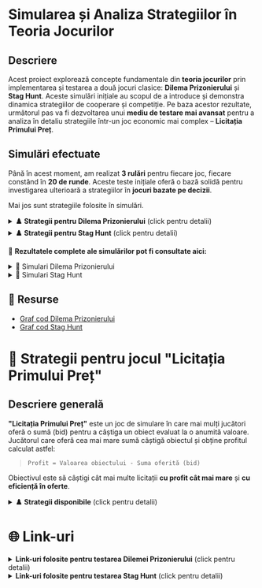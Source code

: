 # **Simularea și Analiza Strategiilor în Teoria Jocurilor**

## **Descriere**
Acest proiect explorează concepte fundamentale din **teoria jocurilor** prin implementarea și testarea a două jocuri clasice: **Dilema Prizonierului** și **Stag Hunt**. Aceste simulări inițiale au scopul de a introduce și demonstra dinamica strategiilor de cooperare și competiție. Pe baza acestor rezultate, următorul pas va fi dezvoltarea unui **mediu de testare mai avansat** pentru a analiza în detaliu strategiile într-un joc economic mai complex – **Licitația Primului Preț**.

## **Simulări efectuate**
Până în acest moment, am realizat **3 rulări** pentru fiecare joc, fiecare constând în **20 de runde**. Aceste teste inițiale oferă o bază solidă pentru investigarea ulterioară a strategiilor în **jocuri bazate pe decizii**. 

Mai jos sunt strategiile folosite în simulări. 

<details>
<summary><strong>♟️ Strategii pentru Dilema Prizonierului</strong> (click pentru detalii)</summary>

### 1. **Always Cooperate (Cooperare permanentă)**
- 🧠 *Comportament:* întotdeauna cooperează, indiferent de acțiunile celuilalt jucător.
- 🎯 *Scop:* maximizează cooperarea între jucători pe termen lung.
- 🔄 *Utilă când:* adversarul are o tendință de a coopera sau se joacă pe termen lung cu reciprocitate.

### 2. **Always Betray (Trădare permanentă)**
- 🧠 *Comportament:* întotdeauna trădează, indiferent de acțiunile celuilalt jucător.
- 💥 *Scop:* pentru a maximiza câștigurile pe termen scurt, dar riscând să ducă la un comportament de retaliere.
- ⚠️ *Utilă când:* adversarul este slab sau nu se joacă pe termen lung.

### 3. **Tit for Tat (Retaliere după comportament)**
- 🧠 *Comportament:* începe cu cooperarea, iar apoi copiază ce face adversarul (cooperare dacă adversarul cooperează, trădare dacă adversarul trădează).
- ⚖️ *Scop:* încurajează cooperarea reciprocă, dar pedepsește trădarea.
- 🛡️ *Utilă când:* adversarul are un comportament de cooperare, dar vrei să te protejezi de trădări.

### 4. **Random Strategy (Strategie aleatorie)**
- 🧠 *Comportament:* alege aleatoriu între "C" (cooperare) și "T" (trădare) la fiecare rundă.
- 🎲 *Scop:* introduce imprevizibilitate, creând confuzie pentru adversar.
- ❓ *Utilă când:* vrei să îți surprinzi adversarul sau să eviți predicțiile.

</details>

<details>
<summary><strong>♟️ Strategii pentru Stag Hunt</strong> (click pentru detalii)</summary>

### 1. **Cooperative (Cooperant)**
- 🧠 *Comportament:* întotdeauna cooperează și vânează împreună cu alt jucător pentru a prinde cerbul (stag).
- 🎯 *Scop:* maximizează câștigurile comune prin cooperare, oferind cel mai mare beneficiu atunci când amândoi jucătorii cooperează.
- 🤝 *Utilă când:* adversarul este predispus să coopereze și se joacă pe termen lung.

### 2. **Selfish (Egoist)**
- 🧠 *Comportament:* întotdeauna se joacă pentru propriul interes, preferând să vâneze iepurele (hare) chiar dacă celălalt joacă cooperant.
- 💥 *Scop:* să câștige individual fără a depinde de ceilalți jucători, indiferent de rezultatele jocului.
- ⚠️ *Utilă când:* jucătorul vrea să maximizeze câștigul personal și nu are încredere în partenerul de joc.

### 3. **Random (Aleator)**
- 🧠 *Comportament:* alege aleatoriu între a coopera sau a acționa în interes propriu (vânarea iepurelui).
- 🎲 *Scop:* introduce imprevizibilitate și confuzie în joc, fără o strategie fixă.
- ❓ *Utilă când:* vrei să creezi un comportament imprevizibil, evitând să fii citit de ceilalți jucători.

### 4. **Tit for Tat (Retaliere după comportament)**
- 🧠 *Comportament:* începe cu cooperarea, iar apoi copiază ce face adversarul (cooperează dacă adversarul cooperează, acționează egoist dacă adversarul este egoist).
- ⚖️ *Scop:* încurajează cooperarea reciprocă, dar pedepsește egoismul pentru a încuraja reciprocitatea.
- 🔄 *Utilă când:* adversarul este predispus să coopereze și vrei să răspunzi în funcție de comportamentele acestuia.

### 5. **Tit for Tat with Forgiveness (Retaliere cu iertare)**
- 🧠 *Comportament:* începe cu cooperarea și copiază comportamentul adversarului, dar permite o iertare în cazul unei trădări o dată, revenind la cooperare.
- 💖 *Scop:* încurajează cooperarea, dar permite o a doua șansă în caz de trădare, pentru a restabili relațiile de cooperare.
- ✨ *Utilă când:* adversarul poate greși sau poate trăda accidental și vrei să păstrezi oportunitatea de a coopera în continuare.

</details>

📂 **Rezultatele complete ale simulărilor pot fi consultate aici:**  
<details>
<summary>📄 Simulari Dilema Prizonierului</summary>
<br>
Scorul reprezinta anii de inchisoare (bigger is worse)

1. **Always Cooperate**<br>
Când joacă împotriva unei strategii identice (Always Cooperate), scorurile sunt egale și maximizate pentru ambele părți.<br>
Împotriva Always Betray, este complet exploatat și obține un scor de 60-0 în defavoarea sa.<br>
Împotriva unei strategii aleatorii, este din nou exploatat, dar nu la fel de sever, datorită rundelor ocazionale de cooperare ale adversarului.<br>
Împotriva Tit-for-Tat, scorurile sunt din nou egale și maximizate, deoarece ambele strategii cooperează în fiecare rundă.<br>
2. **Always Betray**<br>
Împotriva propriei sale strategii, obține un scor intermediar (40-40), ceea ce arată că trădarea reciprocă duce la un echilibru slab.<br>
Împotriva Always Cooperate, câștigă decisiv (60-0), ceea ce arată că poate exploata complet strategiile naive.<br>
Împotriva unei strategii aleatorii, performanța este mediocră, deoarece adversarul cooperează și trădează fără un model clar.<br>
Împotriva Tit-for-Tat, pierde grav (0-60) deoarece Tit-for-Tat începe cooperând, dar pedepsește imediat orice trădare.<br>
3. **Random Strategy**<br>
Împotriva unei alte strategii aleatorii, rezultatele sunt destul de echilibrate (31-31).<br>
Împotriva Always Cooperate, o exploatează dar nu în mod extrem, deoarece ocazional cooperează și permite adversarului să câștige câteva puncte.<br>
Împotriva Always Betray, este exploatat într-o măsură moderată.<br>
Împotriva Tit-for-Tat, pierde în majoritatea cazurilor, deoarece Tit-for-Tat reacționează la trădările sale și menține un avantaj constant.<br>
4. **Tit-for-Tat**<br>
Performanță excelentă în fața Always Cooperate, deoarece maximizează scorurile pentru ambele părți.<br>
Învinge Always Betray cu un scor zdrobitor (60-0), arătând că pedepsirea trădării constante funcționează bine.<br>
Împotriva unei strategii aleatorii, câștigă în majoritatea cazurilor, deoarece reacționează eficient la trădări.<br>
Împotriva propriei sale strategii, are un rezultat optim (20-20), deoarece ambele părți cooperează mereu.<br>
<br>

🔎 **Concluzie**:<br>
Tit-for-Tat pare să fie una dintre cele mai robuste strategii, reușind să se apere împotriva exploatării și să obțină scoruri maxime împotriva strategiilor prietenoase.<br>
Always Cooperate este o strategie slabă în medii competitive, fiind ușor exploatată.<br>
Always Betray este bună împotriva strategiilor naive, dar pierde categoric împotriva celor care răspund la trădări.<br>
Strategia aleatorie nu are o performanță clară și depinde mult de șansa fiecărei runde.<br>

<br>

📌 **Observație**: Jucătorii care încep să trădeze mai devreme pot câștiga pe termen scurt, dar cooperarea duce adesea la rezultate mai echilibrate.
</details>
<details>
<summary>📄 Simulari Stag Hunt</summary>
<br>

**Simulare 1** <br>
P1 adoptă diverse strategii (random, selfish, cooperative).
P2 menține strategii mai consistente.
La final, P2 obține un scor mai mare prin alegerea constantă a iepurelui.
Rezultat: P1 - 40, P2 - 44 → P2 câștigă. <br>
**Simulare 2** <br>
Ambii jucători utilizează strategii tit-for-tat și cooperative.
Scorurile rămân egale până spre final.
În ultimele runde, P2 devine mai egoist și câștigă avantaj.
Rezultat: P1 - 52, P2 - 56 → P2 câștigă. <br>
**Simulare 3** <br> 
Inițial, strategii aleatorii și egoiste afectează scorurile.
P1 trece la strategii mai cooperative, dar P2 profită de asta.
Spre final, echilibrul revine, dar P2 păstrează un avantaj.
Rezultat: P1 - 30, P2 - 38 → P2 câștigă. <br>
<br>

📌 **Observație**: Jucătorii care rămân constanți și profită de cooperarea celorlalți tind să aibă scoruri mai mari.
<br>

🔎 **Concluzie**:<br>
În Stag Hunt, jucătorii care aleg constant "stag" pot obține scoruri ridicate, dar cei care aleg "hare" în mod egoist pot câștiga avantaj dacă partenerul cooperează prea mult.
</details>

## 📌 Resurse  
- [Graf cod Dilema Prizonierului](https://app.code2flow.com/vj1Gfgn6v1yG)
- [Graf cod Stag Hunt](https://app.code2flow.com/uPm1xk)  

# 🎯 Strategii pentru jocul "Licitația Primului Preț"

## Descriere generală

**"Licitația Primului Preț"** este un joc de simulare în care mai mulți jucători oferă o sumă (bid) pentru a câștiga un obiect evaluat la o anumită valoare. Jucătorul care oferă cea mai mare sumă câștigă obiectul și obține profitul calculat astfel:

> `Profit = Valoarea obiectului - Suma oferită (bid)`

Obiectivul este să câștigi cât mai multe licitații **cu profit cât mai mare** și **cu eficiență în oferte**.

<details>
<summary><strong>♟️ Strategii disponibile</strong> (click pentru detalii)</summary>

### 1. **agresiv**
- 🧠 *Comportament:* oferă între 80% și 100% din valoarea obiectului.
- 🎯 *Scop:* maximizează șansele de câștig, dar riscă profit mic sau chiar negativ.
- 🔥 *Utilă când:* sunt puțini jucători sau valoarea obiectului e mare.

### 2. **moderat**
- 🧠 *Comportament:* oferă între 50% și 80% din valoare.
- ⚖️ *Scop:* balans între câștig și profit.
- ✨ *Utilă când:* piața e stabilă, cu jucători variabili.

### 3. **conservator**
- 🧠 *Comportament:* oferă între 20% și 50%.
- 💼 *Scop:* maximizarea profitului, cu șanse mici de câștig.
- 🛡️ *Utilă când:* sunt mulți jucători agresivi și piața e riscantă.

### 4. **aleator**
- 🧠 *Comportament:* oferă între 20% și 100%, aleatoriu.
- 🎲 *Scop:* impredictibil, poate surprinde adversarii.
- ❓ *Utilă când:* se dorește simularea unei piețe incerte.

### 5. **riscant**
- 🧠 *Comportament:* oferă între 95% și 100%.
- 💣 *Scop:* să câștige aproape orice licitație, dar cu risc ridicat de pierdere.
- 🚨 *Utilă când:* fiecare obiect are valoare mare, iar pierderea nu contează.

### 6. **precaut**
- 🧠 *Comportament:* oferă între 10% și 40%.
- 🐢 *Scop:* extrem de precaut, bazat pe protejarea capitalului.
- 🧩 *Utilă când:* obiectele sunt de valoare incertă sau se joacă pe termen lung.

### 7. **competitiv**
- 🧠 *Comportament:* analizează celelalte oferte și oferă ușor sub maximul cunoscut.
- 🧬 *Scop:* câștigă oferind puțin sub cel mai ridicat bid anterior.
- 🥇 *Utilă când:* jucătorul poate învăța din comportamentul pieței.

### 8. **adaptiv**
- 🧠 *Comportament:* învață din propria experiență și ajustează oferta în funcție de rezultatele anterioare.
- 📈 *Scop:* se adaptează la piață: oferă mai mult dacă a pierdut, mai puțin dacă a câștigat.
- 🧠 *Utilă când:* se joacă pe termen lung și condițiile se schimbă.

</details>

# **🌐 Link-uri**
<details>
<summary><strong>Link-uri folosite pentru testarea Dilemei Prizonierului</strong> (click pentru detalii)</summary>
  
### 1. [Link wiki](https://ro.wikipedia.org/wiki/Dilema_prizonierului)

### 2. [Link scientia](https://www.scientia.ro/homo-humanus/51-psihologie/385-dilema-prezonierului-teoria-jocului.html)

</details>

<details>
<summary><strong>Link-uri folosite pentru testarea Stag Hunt</strong> (click pentru detalii)</summary>
  
### 1. [Link GameTheory](https://www.gametheory.net/dictionary/Games/StagHunt.html)

### 2. [Link Imotions](https://imotions.com/blog/learning/research-fundamentals/the-stag-hunt-game-theory/)

### 3. [Link Inomics](https://inomics.com/terms/stag-hunt-1537413)

</details>

